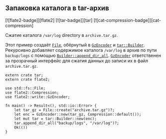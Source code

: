## Запаковка каталога в tar-архив

[![flate2-badge]][flate2] [![tar-badge]][tar] [![cat-compression-badge]][cat-compression]

Сжатие каталога `/var/log` directory в `archive.tar.gz`.

Этот пример создаёт [`File`], обёрнутый в [`GzEncoder`](https://docs.rs/flate2/*/flate2/write/struct.GzEncoder.html) и [`tar::Builder`](https://docs.rs/tar/*/tar/struct.Builder.html). Рекурсивно добавляет содержимое каталога `/var/log` в архив по пути `backup/logs` с помощью [`Builder::append_dir_all`](https://docs.rs/tar/*/tar/struct.Builder.html#method.append_dir_all).
[`GzEncoder`](https://docs.rs/flate2/*/flate2/write/struct.GzEncoder.html) ответственен за прозрачный интерфейс для сжатия данных до записи их в файл `archive.tar.gz`.

```rust,no_run
extern crate tar;
extern crate flate2;

use std::fs::File;
use flate2::Compression;
use flate2::write::GzEncoder;

fn main() -> Result<(), std::io::Error> {
    let tar_gz = File::create("archive.tar.gz")?;
    let enc = GzEncoder::new(tar_gz, Compression::default());
    let mut tar = tar::Builder::new(enc);
    tar.append_dir_all("backup/logs", "/var/log")?;
    Ok(())
}
```


[`File`]: https://docs.rs/tar/*/tar/struct.Builder.html#method.append_dir_all